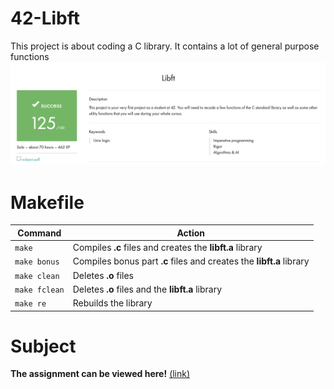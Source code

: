 # 42-Libft
This project is about coding a C library. It contains a lot of general purpose functions
![Screenshot](result.png)
# Makefile
|Command|Action|
|-------|------|
|`make`|Compiles **.c** files and creates the **libft.a** library|
|`make bonus`|Compiles bonus part **.c** files and creates the **libft.a** library|
|`make clean`|Deletes **.o** files|
|`make fclean`|Deletes **.o** files and the **libft.a** library|
|`make re`|Rebuilds the library|
# Subject
**The assignment can be viewed here!** [(link)](https://github.com/AtaullinShamil/42-Libft/blob/main/Libft_subject.pdf)
